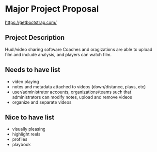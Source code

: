 # Major Project Proposal
https://getbootstrap.com/
## Project Description
Hudl/video sharing software
Coaches and oragizations are able to upload film and include analysis, and players can watch film. 

## Needs to have list
 - video playing
 - notes and metadata attached to videos (down/distance, plays, etc)
 - user/administrator accounts, organizations/teams such that administrators can modify notes, upload and remove videos
 - organize and separate videos

## Nice to have list
 - visually pleasing
 - highlight reels
 - profiles
 - playbook
